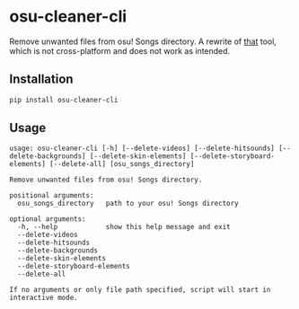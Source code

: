 # osu-cleaner-cli

Remove unwanted files from osu! Songs directory. A rewrite of [that](https://github.com/henntix/osu-cleaner) tool, which is not cross-platform and does not work as intended.

## Installation

```bash
pip install osu-cleaner-cli
```

## Usage

```
usage: osu-cleaner-cli [-h] [--delete-videos] [--delete-hitsounds] [--delete-backgrounds] [--delete-skin-elements] [--delete-storyboard-elements] [--delete-all] [osu_songs_directory]

Remove unwanted files from osu! Songs directory.

positional arguments:
  osu_songs_directory   path to your osu! Songs directory

optional arguments:
  -h, --help            show this help message and exit
  --delete-videos
  --delete-hitsounds
  --delete-backgrounds
  --delete-skin-elements
  --delete-storyboard-elements
  --delete-all

If no arguments or only file path specified, script will start in interactive mode.
```
